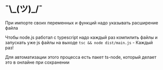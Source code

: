 # ¯\\\_(ツ)\_/¯

При импорте своих переменных и функций надо указывать расширение файла

Чтобы node.js работал с typescript надо каждый раз компилить файлы и запускать уже js файлы на выходе
`tsc && node dist/main.js` - Каждый раз!

Для автоматизации этого процесса есть пакет ts-node, который делает это в онлайне при сохранении
